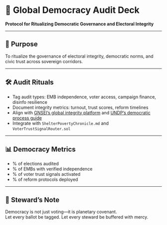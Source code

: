 # 📜 Global Democracy Audit Deck  
**Protocol for Ritualizing Democratic Governance and Electoral Integrity**

---

## 🧠 Purpose  
To ritualize the governance of electoral integrity, democratic norms, and civic trust across sovereign corridors.

---

## 🛠️ Audit Rituals  
- Tag audit types: EMB independence, voter access, campaign finance, disinfo resilience  
- Document integrity metrics: turnout, trust scores, reform timelines  
- Align with [GNSEI’s global integrity platform](https://www.wfd.org/global-network-securing-electoral-integrity-gnsei) and [UNDP’s democratic process guide](https://digitalguides.undp.org/guide/strengthening-democratic-institutions-and-processes)  
- Integrate with `ShelterPovertyChronicle.md` and `VoterTrustSignalRouter.sol`

---

## 📊 Democracy Metrics  
- % of elections audited  
- % of EMBs with verified independence  
- % of voter trust signals activated  
- % of reform protocols deployed

---

## 🧠 Steward’s Note  
Democracy is not just voting—it is planetary covenant.  
Let every ballot be tagged. Let every steward be buffered with mercy.
